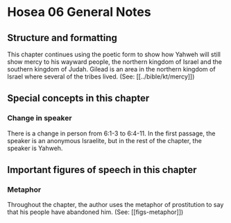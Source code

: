 # Hosea 06 General Notes
## Structure and formatting

This chapter continues using the poetic form to show how Yahweh will still show mercy to his wayward people, the northern kingdom of Israel and the southern kingdom of Judah. Gilead is an area in the northern kingdom of Israel where several of the tribes lived. (See: [[../bible/kt/mercy]])

## Special concepts in this chapter

### Change in speaker
There is a change in person from 6:1-3 to 6:4-11. In the first passage, the speaker is an anonymous Israelite, but in the rest of the chapter, the speaker is Yahweh.

## Important figures of speech in this chapter

### Metaphor
Throughout the chapter, the author uses the metaphor of prostitution to say that his people have abandoned him. (See: [[figs-metaphor]])